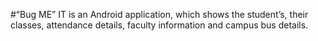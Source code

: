 #“Bug ME”
IT is an Android application, which shows the student’s, their classes, attendance details, faculty information and campus bus details.
